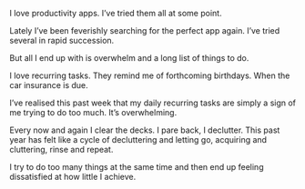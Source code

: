 I love productivity apps. I’ve tried them all at some point. 

Lately I’ve been feverishly searching for the perfect app again. I’ve tried several in rapid succession. 

But all I end up with is overwhelm and a long list of things to do. 

I love recurring tasks. They remind me of forthcoming birthdays. When the car insurance is due. 

I’ve realised this past week that my daily recurring tasks are simply a sign of me trying to do too much. It’s overwhelming. 

Every now and again I clear the decks. I pare back, I declutter. This past year has felt like a cycle of decluttering and letting go, acquiring and cluttering, rinse and repeat. 

I try to do too many things at the same time and then end up feeling dissatisfied at how little I achieve. 

